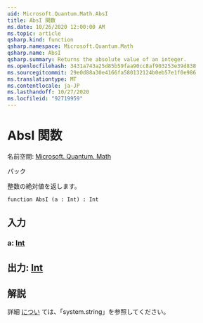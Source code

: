 ```yaml
---
uid: Microsoft.Quantum.Math.AbsI
title: AbsI 関数
ms.date: 10/26/2020 12:00:00 AM
ms.topic: article
qsharp.kind: function
qsharp.namespace: Microsoft.Quantum.Math
qsharp.name: AbsI
qsharp.summary: Returns the absolute value of an integer.
ms.openlocfilehash: 3431a743a25d85b59faa90cc8af903253e39d838
ms.sourcegitcommit: 29e0d88a30e4166fa580132124b0eb57e1f0e986
ms.translationtype: MT
ms.contentlocale: ja-JP
ms.lasthandoff: 10/27/2020
ms.locfileid: "92719959"
---
```

# <a name="absi-function"></a>AbsI 関数

名前空間: [Microsoft. Quantum. Math](xref:Microsoft.Quantum.Math)

パック [](https://nuget.org/packages/)


整数の絶対値を返します。

```qsharp
function AbsI (a : Int) : Int
```


## <a name="input"></a>入力

### <a name="a--int"></a>a: [Int](xref:microsoft.quantum.lang-ref.int)





## <a name="output--int"></a>出力: [Int](xref:microsoft.quantum.lang-ref.int)



## <a name="remarks"></a>解説

詳細 [につい](https://docs.microsoft.com/dotnet/api/system.math.abs) ては、「system.string」を参照してください。